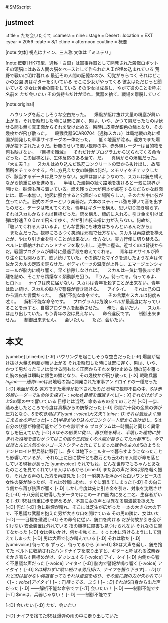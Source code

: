 #!SMSscript

## justmeet

::title = ただ会いたくて
::camera = nine
::stage = Desert
::location = EXT
::year = 2056
::date = 8/1
::time = afternoon
::outline = 概要

[note:文体]
視点はナイン、三人称
文体は「ミステリ」

[note:概要]
HK79型、通称「白銀」は軍事兵器として開発された殺戮ロボット
その頭脳にはある人間の脳をベースとして作られたＡＩが埋め込まれている
荒野で戦いに明け暮れる
最近その人間の記憶なのか、幻覚がちらつく
それはどこかの公園
男はギターを引いている
そこに少女がやってくる
彼女はただじっと聞いている
少女は黄金の瞳をしている
その少女は成長し、やがて彼のことを呼ぶ
名前を
ただ会いたい
その気持ちだけが溢れ、武器を捨て、戦場を離脱していく

[note:original]

　ハウリングを起こしそうな空白だった。
　爆風が駆け抜け大量の粉塵が舞い上がる。それを察知した時には既に遅く、男は、いや、かつて男だったものは伏せる間も無く真正面からそれを受け止める。瞬時に皮膚が銀色の鱗となり、その幾枚かが飛び散った。
　殺戮兵器SCAR0704（通称スカル）は局地戦の為に祖国が開発した軍事サイボーグの一体だった。
　低く地面が唸る。遠方でまた爆弾が投下されたようだ。粉塵のせいで悪い視界の中、赤外線レーダーは目的物を何も映さない。
『目標を殲滅』
　それだけがプログラムから送られてくる命令だった。この目標とは、生体反応のある全て、だ。
　真横からの爆風だった。
『大丈夫？』
　スカルはめり込んだ鉄筋コンクリートの壁から抜け出し、故障箇所をチェックする。今し方見えた女の映像は何だ。メモリィをチェックしたが、該当するデータは見つからない。支障は無いようなので、スカルは銃を構えながら慎重に歩を進める。
　半壊した建物の続く路地を抜けると一気に視界が開けた。砂煙も落ち着いている。燃え残った木が何本が点在するなだらかな斜面には、草一本無い。地図に照合すると公園だった場所らしい。そのただ中に彼が立っていた。旧式のギターという楽器だ。六本のスティール弦を弾いて音を出すものだと、データは教えてくれた。青年はギターを構え、思い切り掻き鳴らす。それはスカルからすれば目標だった。銃を構え、標的に入れる。引き金を引けば弾は秒速７００ｍで飛んでゆく。だが引き絞る指に力が入らない。何故だ。
『聴いてくれる人はいるよ。どんな世界にも味方はちゃんといるんだから』
　また女だった。視界にちらつく笑顔は邪魔で仕方ない。スカルは再度銃を構えたが、やはり引き金を引くことが出来ない。仕方ない。実力行使に切り替える。ベルトに収納されたハンドナイフを取り出し、逆手に握る。近づくのは背後からだ。戦闘プログラムが瞬時に最適手段を教えてくれる。
　青年はミサイルが降り注ぐにも関わらず、歌い続けていた。その錆びたマイクを通したような声は何故かスカルの足取を鈍らせた。ボディパーツの温度が上昇し、エマージェンシィコールが脳内に鳴り響く。早く排除しなければ。
　スカルは一気に背後まで距離を詰め、そこから躊躇なく頚動脈を狙う。
『うん。待ってる。待ってるよ、ヒロト』
　ナイフは肉に届かない。スカルは青年を殺すことが出来ない。青年は歌い続け、スカルの脳内で警鐘が響き続ける。
　アイタイ。
　それは己の口から漏れた言葉だった。
　解析不能な命令です。
　その言葉をスカルは何度も呟く。
　解析不能な命令です。
　プログラムは危険レベルが最高度になっていることを示すと、自爆プログラムを起動させた。
　俺も、会いたい。
　スカルは走り出していた。もう青年の姿は見えない。
　命令違反です。
　制御出来ません。
　制御出来ません。
　会いたい。
　ただ、会いたい。


# 本文
[yumi:be]
[nine:be]
[-:R]
ハウリングを起こしそうな空白だった
[-:R]
爆風が駆け抜け大量の粉塵が舞い上がる
それを察知した時には既に遅く、男は、いや、かつて男だったモノは伏せる間もなく正面からそれを受け止める
顔の前を覆った腕の皮膚は瞬時に銀色の鱗となり、その幾枚かが飛び散った
[-:X]
戦略兵器$ln_nine――通称$nineは局地戦の為に開発された軍事アンドロイドの一種だった
[-:D]
地面が唸る
遠方でまた爆弾が投下されたのだ
砂埃で視界不良の中、$Sは赤外線レーダーで生命体を探す
[-:voice]
目標を殲滅すべし
[-:X]
それだけがずっと$Sの頭の中で響いている
目標とは当然、命あるもの全てのことだ
[-:D]
一歩、踏み出したところで今度は真横からの銃撃だった
[-:D]
秒間六十発の金属の弾が圧力となり、$Sを吹き飛ばす
[yumi:voice]
大丈夫？
[nine:D]
それは最近よく聞こえる女の声だった
[-:D]
半身がめり込んだコンクリート壁から抜け出し、$Sは自分の状態が稼働可能かどうかを診断する
プログラムは一時間前と同じく異常なしを伝えていた
[-:D]
$Sはその結果に従い、再び銃を構え、半壊した建物に挟まれた路地を進む
かつてはこの国の三割近くの人間が暮らしてた大都市も、今ではほとんど人気のないゴーストシティと化してしまった
戦争の主力が$Sのようなアンドロイド型兵器に移行し、多くは地下シェルターで暮らすようになったことも影響しているが、
それ以上に日に数千とも数万とも云われる人間が命を落としている現状があった
[yumi:voice]
それでもね、どんな世界でもちゃんとあなたのことを見てくれている人はいるから
[nine:D]
また女の声だ
$Sは頭を軽く振り、それから声のした方を再度見た
[-:D]
一瞬笑みを浮かべた白いワンピースの女性の姿が映ったが、それは砂嵐に紛れ、すぐに消えてしまった
[-:D]
その向こう側から再び銃声が響く
[-:D]
しかし今度は先に引き金を引き、対象を沈黙させた
[-:D]
十八分前に取得したデータではこの一キロ圏内にあと二名、生存者がいる
[-:D]
$Sは慎重に歩を進めるが、不意に女の声とは異なる周波数を捉えた
[-:D]
何だ
[-:D]
急に砂煙が晴れ、そこには芝生が広がった
一本の大きな木の下で、不思議な武器を抱えた男が大きな口を開けている
その男の隣に、女はいた
[-:D]
――目標を殲滅
[-:D]
その命令に従い、銃口を向ける
だが何故か引き金が引けない
安全装置は外れている
指の機構に障害も見つけられない
それなのに撃てなかった
[-:D]
女は笑いかけ、何かを呟くと、すっと木に溶けるようにして消えてしまった
[-:D]
男は大声で何か叫んでいる
[-:D]
それは歌だ
[-:D]
[yumi:voice]
待ってる
ずっと、待ってるから
[nine:D]
$Sは大声を発し、銃を捨てた
ベルトに収納されたハンドナイフを取り出すと、ギターと呼ばれる弦楽器をかき鳴らす目標めがけ、ダッシュする
[-:voice]
アイ、タイ
[-:D]
内側から響く不思議な声だった
[-:voice]
アイタイ
[-:D]
脳内で警報が鳴り響く
[-:voice]
アイタイ！
[-:D]
$Sは構わずに歌い続ける男目掛け、ナイフを振り下ろす
[-:D]
けれど刃は届かない
何度奮ってもそれは虚空を切り、
その度に腕の力が失われていく
[-:voice]
アイタイ！
[-:T]
待ってろ、ユミ！
[-:D]
それは$S自身から出た声だった
[-:D]
――解析不能な命令です
[-:T]
会いたい！
[-:D]
――制御不能です
[-:T]
$meは、兵器じゃない！
[-:D]
――制御不能です

[-:D]
会いたい
[-:D]
ただ、会いたい

[-:D]
ナイフを捨てた$Sは爆弾の雨の中に走り出していた

